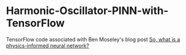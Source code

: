 # Harmonic-Oscillator-PINN-with-TensorFlow
TensorFlow code associated with Ben Moseley's blog post [So, what is a physics-informed neural network?](https://benmoseley.blog/my-research/so-what-is-a-physics-informed-neural-network/)
